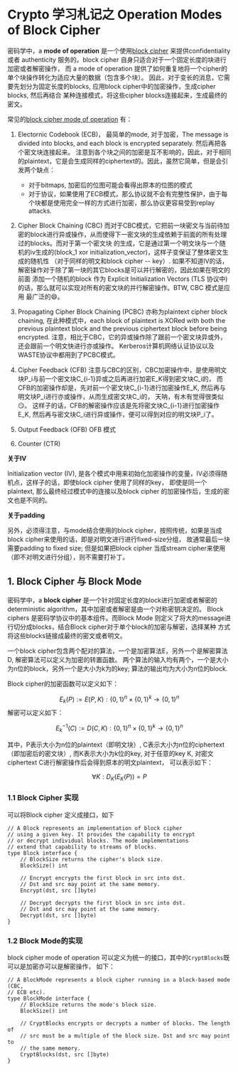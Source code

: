 # Crypto 学习札记之 Operation Modes of Block Cipher
密码学中，a <b>mode of operation</b> 是一个使用[block cipher](https://en.wikipedia.org/wiki/Block_cipher)
来提供confidentiality 或者 authenticity 服务的。block cipher 自身只适合对于一个固定长度的块进行加密或者解密操作，
而 a mode of operation 提供了如何重复地将一个cipher的单个块操作转化为适应大量的数据（包含多个块）。
因此，对于变长的消息，它需要先划分为固定长度的blocks, 应用block cipher中的加密操作，生成cipher blocks, 然后再结合
某种连接模式，将这些cipher blocks连接起来，生成最终的密文。

常见的[block cipher mode of operation](https://en.wikipedia.org/wiki/Block_cipher_mode_of_operation) 有：

1. Electornic Codebook (ECB)，
  最简单的mode, 对于加密，The message is divided into blocks, and each block is encrypted separately. 然后再把各个密文块连接起来。
  注意到各个块之间的加密是互不影响的，因此，对于相同的plaintext，它是会生成同样的ciphertext的。因此，虽然它简单，但是会引发两个缺点：
   - 对于bitmaps, 加密后的位图可能会看得出原本的位图的模式
   - 对于协议，如果使用了ECB模式，那么协议就不会有完整性保护，由于每个块都是使用完全一样的方式进行加密，那么协议更容易受到replay attacks.

2. Cipher Block Chaining (CBC)
  而对于CBC模式，它把前一块密文与当前待加密的block进行异或操作，从而使得下一密文块的生成依赖于前面的所有处理过的blocks。而对于第一个密文块
  的生成，它是通过第一个明文块与一个随机的iv生成的(block_1 xor initialization_vector)，这样子变保证了整体密文生成的随机性
  （对于同样的明文和block cipher -- key）. 如果不知道IV的话，解密操作对于除了第一块的其它blocks是可以并行解密的，因此如果在明文的前面
  添加一个随机的block 作为 Explicit Initialization Vectors (TLS 协议中)的话，那么就可以实现对所有的密文块的并行解密操作。BTW, CBC 模式是应用
  最广泛的😄。

3. Propagating Cipher Block Chaining (PCBC)
  亦称为plaintext cipher block chaining, 在此种模式中，each block of plaintext is XORed with
  both the previous plaintext block and the previous ciphertext block before being encrypted. 
  注意，相比于CBC，它的异或操作除了跟前一个密文块异或外，还会跟前一个明文快进行亦或操作。
  Kerberos计算机网络认证协议以及WASTE协议中都用到了PCBC模式。

4. Cipher Feedback (CFB)
  注意与CBC的区别，CBC加密操作中，是使用明文块P_i与前一个密文块C_{i-1}异或之后再进行加密E_K得到密文块C_i的，
  而CFB的加密操作却是，先对前一个密文块C_{i-1}进行加密操作E_K, 然后再与明文块P_i进行亦或操作，从而生成密文块C_i的，
  天呐，有木有觉得很类似😏。
  这样子的话，CFB的解密操作应该是先将密文块C_{i-1}进行加密操作E_K, 然后再与密文块C_i进行异或操作，便可以得到对应的明文块P_i了。

5. Output Feedback (OFB)
  OFB 模式
6. Counter (CTR)

**关于IV**

Initialization vector (IV), 是各个模式中用来初始化加密操作的变量，IV必须得随机点，这样子的话，即使block cipher 使用了同样的key，
即使是同一个plaintext, 那么最终经过模式中的连接以及block cipher 的加密操作后，生成的密文也是不同的。

**关于padding**

另外，必须得注意，与mode结合使用的block cipher，按照传统，如果是当成block cipher来使用的话，即是对明文进行进行fixed-size分组，
故通常最后一块需要padding to fixed size; 但是如果把block cipher 当成stream cipher来使用（即不对明文进行分组），则不需要打补丁。

## 1. Block Cipher 与 Block Mode
密码学中，a <b>block cipher</b> 是一个针对固定长度的block进行加密或者解密的deterministic algorithm，其中加密或者解密是由一个对称密钥决定的。
Block ciphers 是密码学协议中的基本组件。而Block Mode 则定义了将大的message进行切分成blocks，结合Block cipher对于单个block的加密与解密，选择某种
方式将这些blocks链接成最终的密文或者明文。

一个block cipher包含两个配对的算法，一个是加密算法E，另外一个是解密算法D, 解密算法可以定义为加密的转置函数。
两个算法的输入均有两个，一个是大小为n位的block，另外一个是大小为k为的key; 算法的输出均为大小为n位的block. 

Block cipher的加密函数可以定义如下：

$$ E_k(P) := E(P, K) : \{0, 1\}^n \times \{0, 1\}^k \rightarrow \{0, 1\}^n $$
解密可以定义如下：

$$ E_k^{-1}(C) := D(C, K) : \{0, 1\}^n \times \{0, 1\}^k \rightarrow \{0, 1\}^n $$

其中，P表示大小为n位的plaintext（即明文块）,  C表示大小为n位的ciphertext（即加密后的密文块）, 而K表示大小为k位的key, 
对于任意的key K, 对密文ciphertext C进行解密操作后会得到原本的明文plaintext， 可以表示如下：

$$ \forall{K} : D_K(E_K(P)) = P $$

### 1.1 Block Cipher 实现
可以将Block cipher 定义成接口，如下
```golang
// A Block represents an implementation of block cipher
// using a given key. It provides the capability to encrypt
// or decrypt individual blocks. The mode implementations
// extend that capability to streams of blocks.
type Block interface {
	// BlockSize returns the cipher's block size.
	BlockSize() int

	// Encrypt encrypts the first block in src into dst.
	// Dst and src may point at the same memory.
	Encrypt(dst, src []byte)

	// Decrypt decrypts the first block in src into dst.
	// Dst and src may point at the same memory.
	Decrypt(dst, src []byte)
}
```
### 1.2 Block Mode的实现

block cipher mode of operation 可以定义为统一的接口，其中的`CryptBlocks`既可以是加密亦可以是解密操作，
如下：
```golang
// A BlockMode represents a block cipher running in a block-based mode (CBC,
// ECB etc).
type BlockMode interface {
	// BlockSize returns the mode's block size.
	BlockSize() int

	// CryptBlocks encrypts or decrypts a number of blocks. The length of
	// src must be a multiple of the block size. Dst and src may point to
	// the same memory.
	CryptBlocks(dst, src []byte)
}
```

